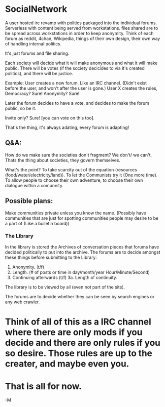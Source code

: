 # SocialNetwork
A user hosted irc revamp with politics packaged into the individual forums. 
Serverless with content being served from workstations.
files shared are to be spread across workstations in order to keep anonymity.
Think of each forum as reddit, 4chan, Wikipedia, things of their own design, their own way of handling internal politics.

It's just forums and file sharing.

Each society will decide what it will make anonymous and what it will make public.
There will be votes (if the society decicides to via it's created politics), and there will be justice.

Example:
User creates a new forum. Like an IRC channel.
(Didn't exist before the user, and won't after the user is gone.)
User X creates the rules, 
Democracy? Sure!
Anonymity? Sure!

Later the forum decides to have a vote, and decides to make the forum public, so be it.

Invite only? Sure! [you can vote on this too].

That's the thing, it's always adating, every forum is adapting!

## Q&A:
How do we make sure the societies don't fragment?
We don't/ we can't. Thats the thing about societies, they govern themselves.

What's the point?
To take scarcity out of the equation (resources (food/water/electricity/land)).
To let the Communists try it (One more time).
To allow people to choose their own adventure, to choose their own dialogue within a comunnity.

## Possible plans:
Make communities private unless you know the name. (Possibly have communities that are just for spotting communities people may desire to be a part of (Like a bulletin board)) 

### The Library
In the library is stored the Archives of conversation pieces that forums have decided politically to put into the archive.
The forums are to decide amongst these things before submitting to the Library:
1. Anonymity. (t/f)
2. Length. (# of posts or time in day/month/year Hour/Minute/Second)
3. Continuing afterwards (t/f)
  3a. Length of continuity.

The library is to be viewed by all (even not part of the site).

The forums are to decide whether they can be seen by search engines or any web crawler.

# Think of all of this as a IRC channel where there are only mods if you decide and there are only rules if you so desire. Those rules are up to the creater, and maybe even you.

# That is all for now.
-M
